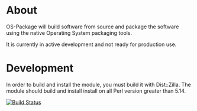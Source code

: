 # About

OS-Package will build software from source and package the software using the native Operating System packaging tools.

It is currently in active development and not ready for production use.

# Development

In order to build and install the module, you must build it with Dist::Zilla.  The module should build and install install on all Perl version greater than 5.14.

[![Build Status](https://api.travis-ci.org/jfwilkus/OS-Package.png)](https://travis-ci.org/jfwilkus/OS-Package)

